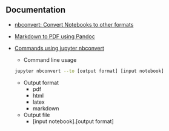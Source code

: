 

## Documentation

- [nbconvert: Convert Notebooks to other formats](https://nbconvert.readthedocs.io/en/latest/index.html)

- [Markdown to PDF using Pandoc](https://j3soon.com/notes/2018/04/07/markdown-to-pdf-using-pandoc.html)

- [Commands using jupyter nbconvert](https://github.com/jupyter/nbconvert)
    - Command line usage
    ```bash
    jupyter nbconvert --to [output format] [input notebook] 
    ```

    - Output format
        - pdf
        - html
        - latex
        - markdown
    - Output file
        - [input notebook].[output format]
